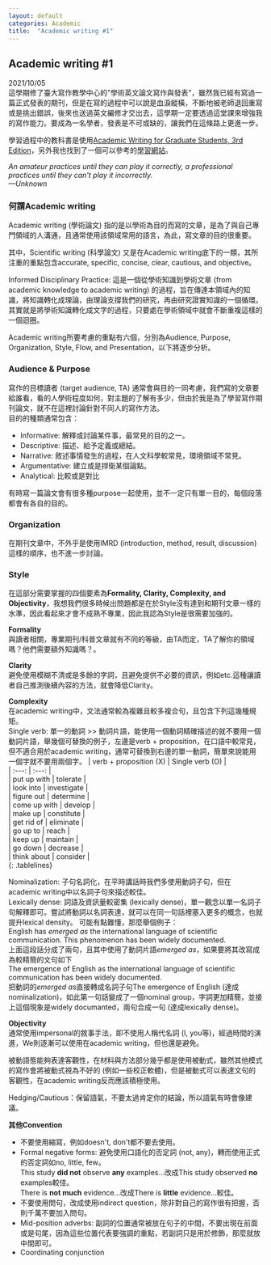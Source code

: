 ```yaml
---
layout: default
categories: Academic
title:  "Academic writing #1"
---  
```

## Academic writing #1  
2021/10/05  
這學期修了臺大寫作教學中心的"學術英文論文寫作與發表"，雖然我已經有寫過一篇正式發表的期刊，但是在寫的過程中可以說是血淚縱橫，不斷地被老師退回重寫或是挑出錯誤，後來也送過英文編修才交出去，這學期一定要透過這堂課來增強我的寫作能力。要成為一名學者，發表是不可或缺的，讓我們在這條路上更進一步。  
  
學習過程中的教科書是使用<a href="https://www.press.umich.edu/2173936/academic_writing_for_graduate_students_3rd_edition" target="_blank">Academic Writing for Graduate Students, 3rd Edition</a>，另外我也找到了一個可以參考的<a href="http://sana.aalto.fi/awe/index.html" target="_blank">學習網站</a>。
  
*An amateur practices until they can play it correctly, a professional practices until they can't play it incorrectly.  
&mdash;Unknown*  
  
### 何謂Academic writing  
Academic writing (學術論文) 指的是以學術為目的而寫的文章，是為了與自己專門領域的人溝通，且通常使用該領域常用的語言，為此，寫文章的目的很重要。  
  
其中，Scientific writing (科學論文) 又是在Academic writing底下的一類，其所注重的重點包含accurate, specific, concise, clear, cautious, and objective。  
  
Informed Disciplinary Practice: 這是一個從學術知識到學術文章 (from academic knowledge to academic writing) 的過程，旨在傳達本領域內的知識，將知識轉化成理論，由理論支撐我們的研究，再由研究證實知識的一個循環。其實就是將學術知識轉化成文字的過程，只要處在學術領域中就會不斷重複這樣的一個迴圈。  
  
Academic writing所要考慮的重點有六個，分別為Audience, Purpose, Organization, Style, Flow, and Presentation，以下將逐步分析。  
  
### Audience & Purpose  
寫作的目標讀者 (target audience, TA) 通常會與目的一同考慮，我們寫的文章要給誰看，看的人學術程度如何，對主題的了解有多少，但由於我是為了學習寫作期刊論文，就不在這裡討論針對不同人的寫作方法。  
目的的種類通常包含：  
- Informative: 解釋或討論某件事，最常見的目的之一。
- Descriptive: 描述、給予定義或總結。
- Narrative: 敘述事情發生的過程，在人文科學較常見，環境領域不常見。
- Argumentative: 建立或是捍衛某個論點。
- Analytical: 比較或是對比
  
有時寫一篇論文會有很多種purpose一起使用，並不一定只有單一目的，每個段落都會有各自的目的。  
  
### Organization  
在期刊文章中，不外乎是使用IMRD (introduction, method, result, discussion) 這樣的順序，也不進一步討論。  
  
### Style  
在這部分需要掌握的四個要素為**Formality, Clarity, Complexity, and Objectivity**，我想我們很多時候出問題都是在於Style沒有達到和期刊文章一樣的水準，因此看起來才會不成熟不專業，因此我認為Style是很需要加強的。  
  
**Formality**  
與讀者相關，專業期刊/科普文章就有不同的等級，由TA而定，TA了解你的領域嗎？他們需要額外知識嗎？。  
  
**Clarity**  
避免使用模糊不清或是多餘的字詞，且避免提供不必要的資訊，例如etc.這種讓讀者自己推測後續內容的方法，就會降低Clarity。
  
**Complexity**  
在academic writing中，文法通常較為複雜且較多複合句，且包含下列這幾種規矩。  
Single verb: 單一的動詞 >> 動詞片語，能使用一個動詞精確描述的就不要用一個動詞片語，舉幾個可替換的例子，左邊是verb + proposition，在口語中較常見，但不適合用於academic writing，通常可替換到右邊的單一動詞，簡單來說能用一個字就不要用兩個字。
| verb + proposition (X) | Single verb (O) |     
| :---: | :---: |      
| put up with | tolerate |       
| look into | investigate |      
| figure out | determine |      
| come up with | develop |     
| make up | constitute |      
| get rid of | eliminate |   
| go up to | reach |   
| keep up | maintain |   
| go down | decrease |   
| think about | consider |   
{: .tablelines}     
  
Nominalization: 子句名詞化，在平時講話時我們多使用動詞子句，但在academic writing中以名詞子句來描述較佳。  
Lexically dense: 詞語及資訊量較密集 (lexically dense)，單一觀念以單一名詞子句解釋即可。嘗試將動詞以名詞表達，就可以在同一句話裡塞入更多的概念，也就提升lexical density。
可能有點難懂，那麼舉個例子：  
English has *emerged as* the international language of scientific communication. This phenomenon has been widely documented.  
上面這段話分成了兩句，且其中使用了動詞片語*emerged as*，如果要將其改寫成為較精簡的文句如下  
The emergence of English as the international language of scientific communication has been widely documented.  
把動詞的*emerged as*直接轉成名詞子句The emergence of English (達成nominalization)，如此第一句話變成了一個nominal group，字詞更加精簡，並接上這個現象是widely documanted，兩句合成一句 (達成lexically dense)。  
  
**Objectivity**  
通常使用impersonal的敘事手法，即不使用人稱代名詞 (I, you等)，經過時間的演進，We則逐漸可以使用在academic writing，但也還是避免。  
  
被動語態能夠表達客觀性，在材料與方法部分幾乎都是使用被動式，雖然其他模式的寫作會將被動式視為不好的 (例如一些校正軟體)，但是被動式可以表達文句的客觀性，在academic writing反而應該積極使用。  
  
Hedging/Cautious：保留語氣，不要太過肯定你的結論，所以語氣有時會像建議。  
  
**其他Convention**  
- 不要使用縮寫，例如doesn't, don't都不要去使用。
- Formal negative forms: 避免使用口語化的否定詞 (not, any)，轉而使用正式的否定詞如no, little, few。</br>This study **did not** observe **any** examples…改成This study observed **no** examples較佳。 </br>There is **not much** evidence…改成There is **little** evidence…較佳。
- 不要使用問句，改成使用indirect question，除非對自己的寫作很有把握，否則千萬不要加入問句。
- Mid-position adverbs: 副詞的位置通常被放在句子的中間，不要出現在前面或是句尾，因為這些位置代表要強調的重點，若副詞只是用於修飾，那麼就放中間即可。
- Coordinating conjunction







